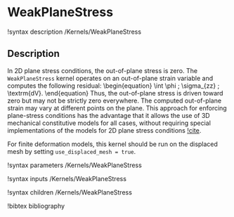 # WeakPlaneStress

!syntax description /Kernels/WeakPlaneStress

## Description

In 2D plane stress conditions, the out-of-plane stress is zero.  The `WeakPlaneStress` kernel
operates on an out-of-plane strain variable and computes the following residual:
\begin{equation}
  \int \phi \; \sigma_{zz} \; \textrm{dV}.
\end{equation}
Thus, the out-of-plane stress is driven toward zero but may not be strictly zero everywhere.
The computed out-of-plane strain may vary at different points on the plane. This approach
for enforcing plane-stress conditions has the advantage that it allows the use of 3D
mechanical constitutive models for all cases, without requiring special implementations
of the models for 2D plane stress conditions [!cite](chen_mixed_2024).

For finite deformation models, this kernel should be run on the displaced mesh by setting
`use_displaced_mesh = true`.

!syntax parameters /Kernels/WeakPlaneStress

!syntax inputs /Kernels/WeakPlaneStress

!syntax children /Kernels/WeakPlaneStress

!bibtex bibliography
